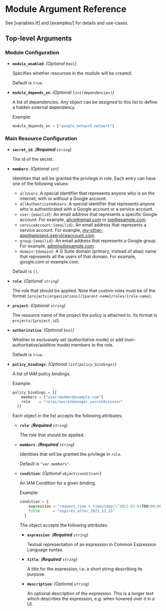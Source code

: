 # Module Argument Reference

See [variables.tf] and [examples/] for details and use-cases.

## Top-level Arguments

### Module Configuration

- **`module_enabled`**: *(Optional `bool`)*

  Specifies whether resources in the module will be created.

  Default is `true`.

- **`module_depends_on`**: *(Optional `list(dependencies)`)*

  A list of dependencies. Any object can be _assigned_ to this list to define a hidden external dependency.

  Example:

  ```terraform
  module_depends_on = ["google_network.network"]
  ```

### Main Resource Configuration

- **`secret_id`**: *(**Required** `string`)*

  The id of the secret.

- **`members`**: *(Optional `set`)*

  Identities that will be granted the privilege in role. Each entry can have one of the following values:
  - `allUsers`: A special identifier that represents anyone who is on the internet; with or without a Google account.
  - `allAuthenticatedUsers`: A special identifier that represents anyone who is authenticated with a Google account or a service account.
  - `user:{emailid}`: An email address that represents a specific Google account. For example, alice@gmail.com or joe@example.com.
  - `serviceAccount:{emailid}`: An email address that represents a service account. For example, my-other-app@appspot.gserviceaccount.com.
  - `group:{emailid}`: An email address that represents a Google group. For example, admins@example.com.
  - `domain:{domain}`: A G Suite domain (primary, instead of alias) name that represents all the users of that domain. For example, google.com or example.com.


  Default is `[]`.

- **`role`**: *(Optional `string`)*

  The role that should be applied. Note that custom roles must be of the format `[projects|organizations]/{parent-name}/roles/{role-name}`.

- **`project`**: *(Optional `string`)*

  The resource name of the project the policy is attached to. Its format is `projects/{project_id}`.

- **`authoritative`**: *(Optional `bool`)*

  Whether to exclusively set (authoritative mode) or add (non-authoritative/additive mode) members to the role.

  Default is `true`.

- **`policy_bindings`**: *(Optional `list(policy_bindings)`)*

  A list of IAM policy bindings.

  Example:

  ```terraform
  policy_bindings = [{
      members = ["user:member@example.com"]
      role    = "roles/secretmanager.secretAccessor"
    }]
  ```

  Each object in the list accepts the following attributes:

  - **`role`**: *(**Required** `string`)*

    The role that should be applied.

  - **`members`**: *(**Required** `string`)*

    Identities that will be granted the privilege in `role`.

    Default is `"var.members"`.

  - **`condition`**: *(Optional `object(condition)`)*

    An IAM Condition for a given binding.

    Example:

    ```terraform
    condition = {
        expression = "request.time < timestamp(\"2022-01-01T00:00:00Z\")"
        title      = "expires_after_2021_12_31"
      }
    ```

    The object accepts the following attributes:

    - **`expression`**: *(**Required** `string`)*

      Textual representation of an expression in Common Expression Language syntax.

    - **`title`**: *(**Required** `string`)*

      A title for the expression, i.e. a short string describing its purpose.

    - **`description`**: *(Optional `string`)*

      An optional description of the expression. This is a longer text which describes the expression, e.g. when hovered over it in a UI.

